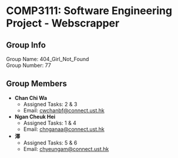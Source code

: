 # COMP3111: Software Engineering Project - Webscrapper

## Group Info

Group Name: 404_Girl_Not_Found  
Group Number: 77  

## Group Members

- **Chan Chi Wa**
	- Assigned Tasks: 2 & 3
	- Email: cwchanbf@connect.ust.hk
- **Ngan Cheuk Hei**
	- Assigned Tasks: 1 & 4
	- Email: chnganaa@connect.ust.hk
- **澤**
	- Assigned Tasks: 5 & 6
	- Email: chyeungam@connect.ust.hk
